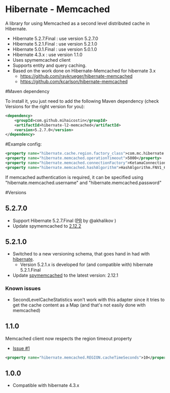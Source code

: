 # Hibernate - Memcached
A library for using Memcached as a second level distributed cache in Hibernate.

  * Hibernate 5.2.7.Final   : use version 5.2.7.0
  * Hibernate 5.2.1.Final   : use version 5.2.1.0
  * Hibernate 5.0.1.Final   : use version 5.0.1.0
  * Hibernate 4.3.x         : use version 1.1.0
  * Uses spymemcached client
  * Supports entity and query caching.
  * Based on the work done on Hibernate-Memcached for hibernate 3.x
      * https://github.com/raykrueger/hibernate-memcached
      * https://github.com/kcarlson/hibernate-memcached

#Maven dependency

To install it, you just need to add the following Maven dependency (check Versions for the right version for you):
```xml
<dependency>
    <groupId>com.github.mihaicostin</groupId>
    <artifactId>hibernate-l2-memcached</artifactId>
    <version>5.2.7.0</version>
</dependency>
```

#Example config:

```xml
<property name="hibernate.cache.region.factory_class">com.mc.hibernate.memcached.MemcachedRegionFactory</property>
<property name="hibernate.memcached.operationTimeout">5000</property>
<property name="hibernate.memcached.connectionFactory">KetamaConnectionFactory</property>
<property name="hibernate.memcached.hashAlgorithm">HashAlgorithm.FNV1_64_HASH</property>
```

If memcached authentication is required, it can be specified using "hibernate.memcached.username" and "hibernate.memcached.password"


#Versions

## 5.2.7.0
- Support Hibernate 5.2.7.Final ([PR](https://github.com/mihaicostin/hibernate-l2-memcached/pull/6) by @akhalikov )
- Update spymemcached to [2.12.2](https://github.com/couchbase/spymemcached/releases/tag/2.12.2)

## 5.2.1.0

- Switched to a new versioning schema, that goes hand in had with [hibernate](http://hibernate.org/orm/).
    - Version 5.2.1.x is developed for (and compatible with) hibernate 5.2.1.Final
- Update [spymemcached](https://github.com/couchbase/spymemcached) to the latest version: 2.12.1


### Known issues
- SecondLevelCacheStatistics won't work with this adapter since it tries to get the cache content as a Map (and that's not easily done with memcached)

## 1.1.0

Memcached client now respects the region timeout property
 - [Issue #1](https://github.com/mihaicostin/hibernate-l2-memcached/issues/1)
```xml
<property name="hibernate.memcached.REGION.cacheTimeSeconds">10</property>
```

## 1.0.0
* Compatible with hibernate 4.3.x


